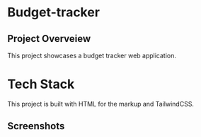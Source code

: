 # Budget-tracker
## Project Overveiew
This project showcases a budget tracker web application.
# Tech Stack
This project is built with HTML for the markup and TailwindCSS.
## Screenshots 